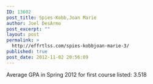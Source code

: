 ```yaml
---
ID: 13602
post_title: Spies-Kobb,Joan Marie
author: Joel DesArmo
post_excerpt: ""
layout: post
permalink: >
  http://effrtlss.com/spies-kobbjoan-marie-3/
published: true
post_date: 2012-11-02 20:56:09
---
```

<p>Average GPA in Spring 2012 for first course listed: 3.518</p>